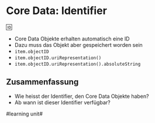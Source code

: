 # Core Data: Identifier
🆔

- Core Data Objekte erhalten automatisch eine ID
- Dazu muss das Objekt aber gespeichert worden sein
- `item.objectID`  
- `item.objectID.uriRepresentation()`  
- `item.objectID.uriRepresentation().absoluteString` 

## Zusammenfassung

- Wie heisst der Identifier, den Core Data Objekte haben?
- Ab wann ist dieser Identifier verfügbar?



#learning unit#